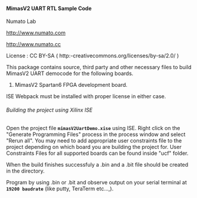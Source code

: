 	
#### MimasV2 UART RTL Sample Code
Numato Lab

http://www.numato.com

http://www.numato.cc

License : CC BY-SA ( http:-creativecommons.org/licenses/by-sa/2.0/ )

This package contains source, third party and other necessary files to build MimasV2 UART democode for the following boards.
1. MimasV2 Spartan6 FPGA development board.

ISE Webpack must be installed with proper license in either case.

###### Building the project using Xilinx ISE
Open the project file **`mimasV2UartDemo.xise`** using ISE. Right click on the "Generate Programming Files" process in the process window and select "Rerun all". You may need to add appropriate user constraints file to the project depending on which board you are building the project for. User Constraints Files for all supported boards can be found inside "ucf" folder.

When the build finishes successfuly a .bin and a .bit file should be created in the directory. 
	
Program by using .bin or .bit and observe output on your serial terminal at **`19200 baudrate`** (like putty, TeraTerm etc...,).
